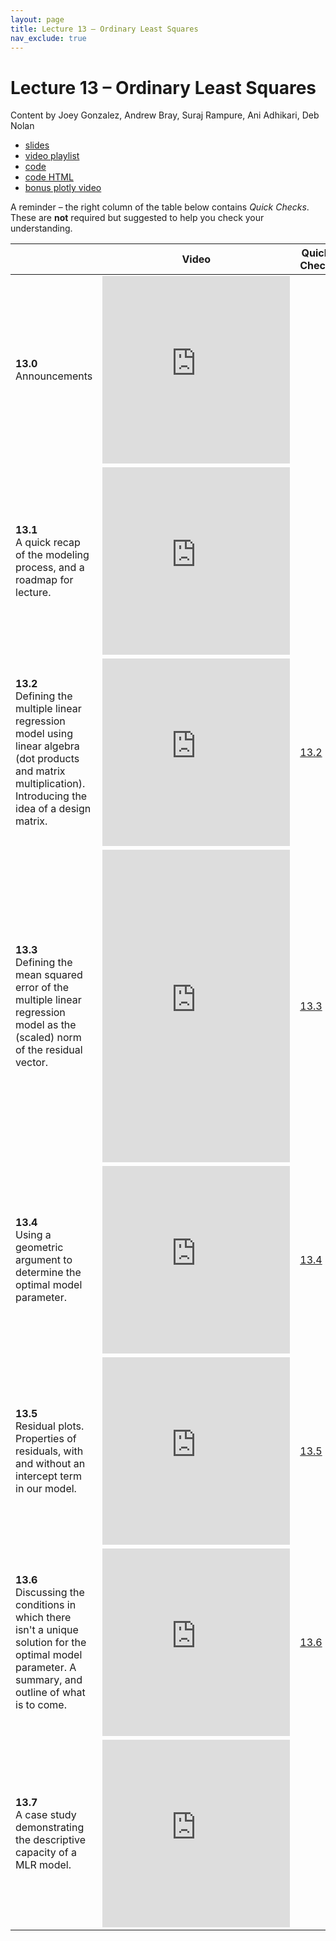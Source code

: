 ```yaml
---
layout: page
title: Lecture 13 – Ordinary Least Squares
nav_exclude: true
---
```


# Lecture 13 – Ordinary Least Squares

Content by Joey Gonzalez, Andrew Bray, Suraj Rampure, Ani Adhikari, Deb Nolan

- [slides](https://docs.google.com/presentation/d/15olJS1Yuk22spzrNx4It6-eLm8gkZM4pFKKOWhKXBUI/edit?usp=sharing)
- [video playlist](https://www.youtube.com/playlist?list=PLQCcNQgUcDfpjyZ2FD6Yn9vbQL2sC_W7X)
- [code](https://data100.datahub.berkeley.edu/hub/user-redirect/git-sync?repo=https://github.com/DS-100/fa20&subPath=lecture/lec13/)
- [code HTML](../../resources/assets/lectures/lec13/lec13.html)
- [bonus plotly video](https://youtu.be/nTS4-2NbHw8)

A reminder – the right column of the table below contains _Quick Checks_. These are **not** required but suggested to help you check your understanding.

<table>
<colgroup>
<col style="width: 25%" />
<col style="width: 25%" />
<col style="width: 25%" />
</colgroup>
<thead>
<tr class="header">
<th></th>
<th>Video</th>
<th>Quick Check</th>
</tr>
</thead>
<tbody>
<tr>
<td><strong>13.0</strong> <br>Announcements</td>
<td><iframe width="300" height="300" height src="https://www.youtube.com/embed/KK-uhcVMoLo" frameborder="0" allow="accelerometer; autoplay; encrypted-media; gyroscope; picture-in-picture" allowfullscreen></iframe></td>
<td></td>
</tr>
<tr>
<td><strong>13.1</strong> <br>A quick recap of the modeling process, and a roadmap for lecture.</td>
<td><iframe width="300" height="300" height src="https://www.youtube.com/embed/BzjfBxepT7Y" frameborder="0" allow="accelerometer; autoplay; encrypted-media; gyroscope; picture-in-picture" allowfullscreen></iframe></td>
<td></td>
</tr>
<tr>
<td><strong>13.2</strong> <br>Defining the multiple linear regression model using linear algebra (dot products and matrix multiplication). Introducing the idea of a design matrix.</td>
<td><iframe width="300" height="300" height src="https://youtube.com/embed/oGIPhLtVb6k" frameborder="0" allow="accelerometer; autoplay; encrypted-media; gyroscope; picture-in-picture" allowfullscreen></iframe></td>
<td><a href="https://docs.google.com/forms/d/e/1FAIpQLSeSbZ5kuXFoozzivxpwfLw7pIwnf1jseRkKZyF5LLS4U1romQ/viewform" target="\_blank">13.2</a></td>
</tr>
<tr>
<td><strong>13.3</strong> <br>Defining the mean squared error of the multiple linear regression model as the (scaled) norm of the residual vector.</td>
<td><iframe width="300" height="500" height src="https://youtube.com/embed/odY5eSwJ02w" frameborder="0" allow="accelerometer; autoplay; encrypted-media; gyroscope; picture-in-picture" allowfullscreen></iframe></td>
<td><a href="https://docs.google.com/forms/d/e/1FAIpQLSfZpjhndibBDiyMIihDXPkD4Yj8Liad3HiFSk86lifT4LhWzA/viewform" target="\_blank">13.3</a></td>
</tr>
<tr>
<td><strong>13.4</strong> <br>Using a geometric argument to determine the optimal model parameter.</td>
<td><iframe width="300" height="300" height src="https://youtube.com/embed/nkLUTatnK0s" frameborder="0" allow="accelerometer; autoplay; encrypted-media; gyroscope; picture-in-picture" allowfullscreen></iframe></td>
<td><a href="https://docs.google.com/forms/d/e/1FAIpQLSeXFGCBGIqr0HSsf7du5DG52Nbz2qAjJNwRwqu6BaaLcO5h-A/viewform" target="\_blank">13.4</a></td>
</tr>
<tr>
<td><strong>13.5</strong> <br>Residual plots. Properties of residuals, with and without an intercept term in our model.</td>
<td><iframe width="300" height="300" height src="https://youtube.com/embed/lT_gzva-dKg" frameborder="0" allow="accelerometer; autoplay; encrypted-media; gyroscope; picture-in-picture" allowfullscreen></iframe></td>
<td><a href="https://docs.google.com/forms/d/e/1FAIpQLSe19K7g8kn5Qdb4OBskSuHVhs-UN56fX-SY2hgWgHx4fLM6JA/viewform" target="\_blank">13.5</a></td>
</tr>
<tr>
<td><strong>13.6</strong> <br>Discussing the conditions in which there isn't a unique solution for the optimal model parameter. A summary, and outline of what is to come.</td>
<td><iframe width="300" height="300" height src="https://youtube.com/embed/9e_w8up-8Yc" frameborder="0" allow="accelerometer; autoplay; encrypted-media; gyroscope; picture-in-picture" allowfullscreen></iframe></td>
<td><a href="https://docs.google.com/forms/d/e/1FAIpQLSeYSzuiZvqh6X8vyVB2edDWUMrzpSRHXMtx0ctsCgg3MAbL0Q/viewform" target="\_blank">13.6</a></td>
</tr>
<tr>
<td><strong>13.7</strong> <br>A case study demonstrating the descriptive capacity of a MLR model.</td>
<td><iframe width="300" height="300" height src="https://www.youtube.com/embed/fvdgLgAl4_k" frameborder="0" allow="accelerometer; autoplay; encrypted-media; gyroscope; picture-in-picture" allowfullscreen></iframe></td>
<td></td>
</tr>
</tbody>
</table>
